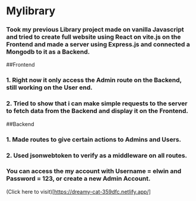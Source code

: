 # Mylibrary

### Took my previous Library project made on vanilla Javascript and tried to create full website using React on vite.js on the Frontend and made a server using Express.js and connected a Mongodb to it as a Backend.

##Frontend
### 1. Right now it only access the Admin route on the Backend, still working on the User end.
### 2. Tried to show that i can make simple requests to the server to fetch data from the Backend and display it on the Frontend.

##Backend
### 1. Made routes to give certain actions to Admins and Users.
### 2. Used jsonwebtoken to verify as a middleware on all routes.

### You can access the my account with Username = elwin and Password = 123, or create a new Admin Account.

(Click here to visit)[https://dreamy-cat-359dfc.netlify.app/]

